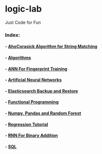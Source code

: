 # logic-lab
Just Code for Fun

### Index:
#### -   [AhoCorasick Algorithm for String Matching](https://github.com/shams-sam/logic-lab/tree/master/AhoCorasick)
#### -   [Algorithms](https://github.com/shams-sam/logic-lab/tree/master/Algorithms)
#### -   [ANN For Fingerprint Training](https://github.com/shams-sam/logic-lab/tree/master/ANNForFingerprint)
#### -   [Artificial Neural Networks](https://github.com/shams-sam/logic-lab/tree/master/ANN)
#### -   [Elasticsearch Backup and Restore](https://github.com/shams-sam/logic-lab/tree/master/ElasticsearchBackupAndRestore)
#### -   [Functional Programming](https://github.com/shams-sam/logic-lab/tree/master/FunctionalProgramming)
#### -   [Numpy, Pandas and Random Forest](https://github.com/shams-sam/logic-lab/tree/master/NumpyAndPandasTutorial)
#### -   [Regression Tutorial](https://github.com/shams-sam/logic-lab/tree/master/RegressionTutorial)
#### -   [RNN For Binary Addition](https://github.com/shams-sam/logic-lab/tree/master/RNNForBinaryAddition)
#### -   [SQL](https://github.com/shams-sam/logic-lab/tree/master/SQL)
